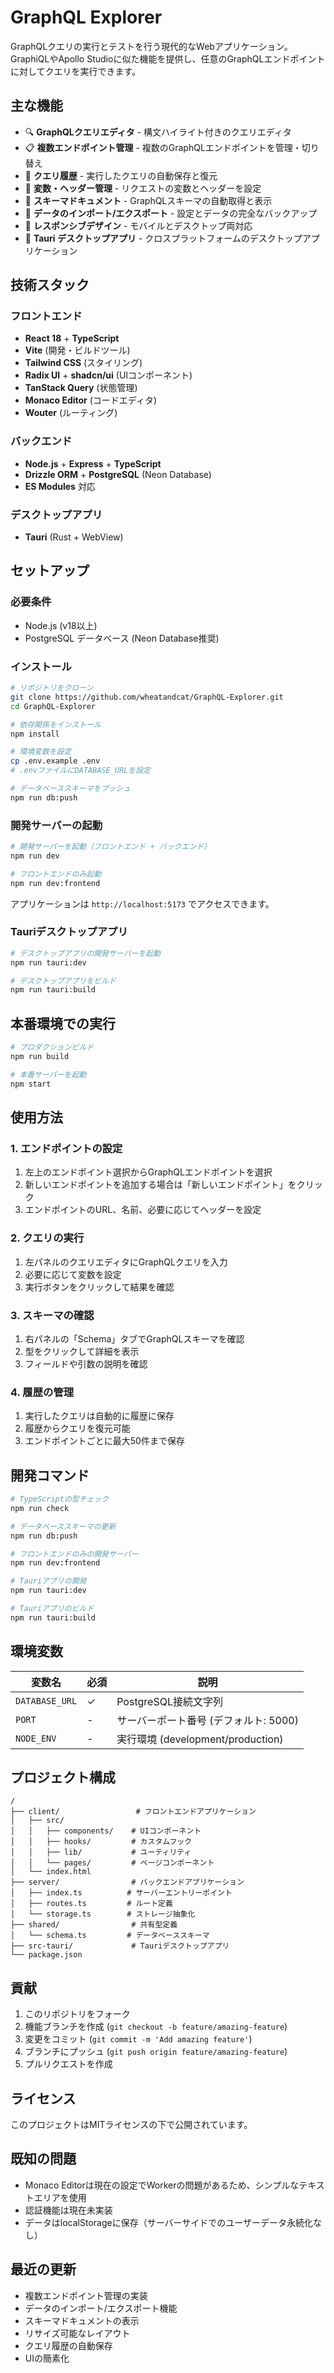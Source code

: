 # GraphQL Explorer

GraphQLクエリの実行とテストを行う現代的なWebアプリケーション。GraphiQLやApollo Studioに似た機能を提供し、任意のGraphQLエンドポイントに対してクエリを実行できます。

## 主な機能

- 🔍 **GraphQLクエリエディタ** - 構文ハイライト付きのクエリエディタ
- 📋 **複数エンドポイント管理** - 複数のGraphQLエンドポイントを管理・切り替え
- 📜 **クエリ履歴** - 実行したクエリの自動保存と復元
- 🎯 **変数・ヘッダー管理** - リクエストの変数とヘッダーを設定
- 📖 **スキーマドキュメント** - GraphQLスキーマの自動取得と表示
- 💾 **データのインポート/エクスポート** - 設定とデータの完全なバックアップ
- 🎨 **レスポンシブデザイン** - モバイルとデスクトップ両対応
- 📱 **Tauri デスクトップアプリ** - クロスプラットフォームのデスクトップアプリケーション

## 技術スタック

### フロントエンド
- **React 18** + **TypeScript**
- **Vite** (開発・ビルドツール)
- **Tailwind CSS** (スタイリング)
- **Radix UI** + **shadcn/ui** (UIコンポーネント)
- **TanStack Query** (状態管理)
- **Monaco Editor** (コードエディタ)
- **Wouter** (ルーティング)

### バックエンド
- **Node.js** + **Express** + **TypeScript**
- **Drizzle ORM** + **PostgreSQL** (Neon Database)
- **ES Modules** 対応

### デスクトップアプリ
- **Tauri** (Rust + WebView)

## セットアップ

### 必要条件
- Node.js (v18以上)
- PostgreSQL データベース (Neon Database推奨)

### インストール

```bash
# リポジトリをクローン
git clone https://github.com/wheatandcat/GraphQL-Explorer.git
cd GraphQL-Explorer

# 依存関係をインストール
npm install

# 環境変数を設定
cp .env.example .env
# .envファイルにDATABASE_URLを設定

# データベーススキーマをプッシュ
npm run db:push
```

### 開発サーバーの起動

```bash
# 開発サーバーを起動（フロントエンド + バックエンド）
npm run dev

# フロントエンドのみ起動
npm run dev:frontend
```

アプリケーションは `http://localhost:5173` でアクセスできます。

### Tauriデスクトップアプリ

```bash
# デスクトップアプリの開発サーバーを起動
npm run tauri:dev

# デスクトップアプリをビルド
npm run tauri:build
```

## 本番環境での実行

```bash
# プロダクションビルド
npm run build

# 本番サーバーを起動
npm start
```

## 使用方法

### 1. エンドポイントの設定
1. 左上のエンドポイント選択からGraphQLエンドポイントを選択
2. 新しいエンドポイントを追加する場合は「新しいエンドポイント」をクリック
3. エンドポイントのURL、名前、必要に応じてヘッダーを設定

### 2. クエリの実行
1. 左パネルのクエリエディタにGraphQLクエリを入力
2. 必要に応じて変数を設定
3. 実行ボタンをクリックして結果を確認

### 3. スキーマの確認
1. 右パネルの「Schema」タブでGraphQLスキーマを確認
2. 型をクリックして詳細を表示
3. フィールドや引数の説明を確認

### 4. 履歴の管理
1. 実行したクエリは自動的に履歴に保存
2. 履歴からクエリを復元可能
3. エンドポイントごとに最大50件まで保存

## 開発コマンド

```bash
# TypeScriptの型チェック
npm run check

# データベーススキーマの更新
npm run db:push

# フロントエンドのみの開発サーバー
npm run dev:frontend

# Tauriアプリの開発
npm run tauri:dev

# Tauriアプリのビルド
npm run tauri:build
```

## 環境変数

| 変数名 | 必須 | 説明 |
|--------|------|------|
| `DATABASE_URL` | ✓ | PostgreSQL接続文字列 |
| `PORT` | - | サーバーポート番号 (デフォルト: 5000) |
| `NODE_ENV` | - | 実行環境 (development/production) |

## プロジェクト構成

```
/
├── client/                 # フロントエンドアプリケーション
│   ├── src/
│   │   ├── components/    # UIコンポーネント
│   │   ├── hooks/         # カスタムフック
│   │   ├── lib/           # ユーティリティ
│   │   └── pages/         # ページコンポーネント
│   └── index.html
├── server/                # バックエンドアプリケーション
│   ├── index.ts          # サーバーエントリーポイント
│   ├── routes.ts         # ルート定義
│   └── storage.ts        # ストレージ抽象化
├── shared/                # 共有型定義
│   └── schema.ts         # データベーススキーマ
├── src-tauri/             # Tauriデスクトップアプリ
└── package.json
```

## 貢献

1. このリポジトリをフォーク
2. 機能ブランチを作成 (`git checkout -b feature/amazing-feature`)
3. 変更をコミット (`git commit -m 'Add amazing feature'`)
4. ブランチにプッシュ (`git push origin feature/amazing-feature`)
5. プルリクエストを作成

## ライセンス

このプロジェクトはMITライセンスの下で公開されています。

## 既知の問題

- Monaco Editorは現在の設定でWorkerの問題があるため、シンプルなテキストエリアを使用
- 認証機能は現在未実装
- データはlocalStorageに保存（サーバーサイドでのユーザーデータ永続化なし）

## 最近の更新

- 複数エンドポイント管理の実装
- データのインポート/エクスポート機能
- スキーマドキュメントの表示
- リサイズ可能なレイアウト
- クエリ履歴の自動保存
- UIの簡素化